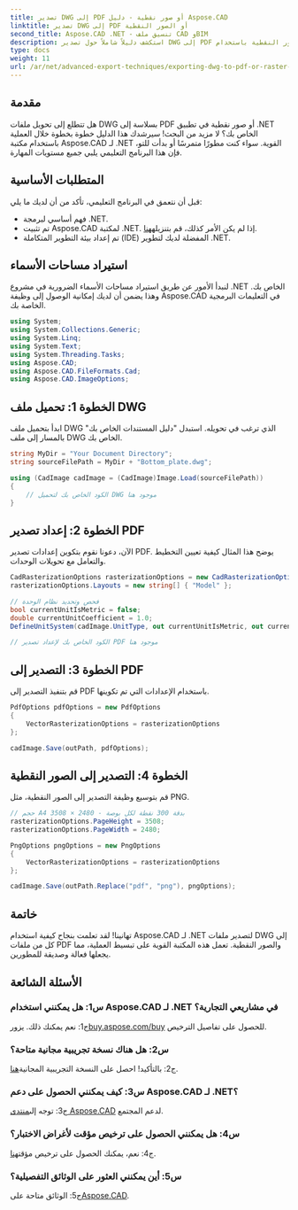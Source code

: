 ```yaml
---
title: تصدير DWG إلى PDF أو صور نقطية - دليل Aspose.CAD
linktitle: تصدير DWG إلى PDF أو الصور النقطية
second_title: Aspose.CAD .NET - تنسيق ملف CAD وBIM
description: استكشف دليلاً شاملاً حول تصدير DWG إلى PDF أو الصور النقطية باستخدام Aspose.CAD لـ .NET. تعرف على الخطوات والمتطلبات الأساسية وتدرب على هذه المكتبة القوية.
type: docs
weight: 11
url: /ar/net/advanced-export-techniques/exporting-dwg-to-pdf-or-raster-images/
---
```

## مقدمة

هل تتطلع إلى تحويل ملفات DWG بسلاسة إلى PDF أو صور نقطية في تطبيق .NET الخاص بك؟ لا مزيد من البحث! سيرشدك هذا الدليل خطوة بخطوة خلال العملية باستخدام مكتبة Aspose.CAD لـ .NET القوية. سواء كنت مطورًا متمرسًا أو بدأت للتو، فإن هذا البرنامج التعليمي يلبي جميع مستويات المهارة.

## المتطلبات الأساسية

قبل أن نتعمق في البرنامج التعليمي، تأكد من أن لديك ما يلي:

- فهم أساسي لبرمجة .NET.
-  تم تثبيت Aspose.CAD لمكتبة .NET. إذا لم يكن الأمر كذلك، قم بتنزيله[هنا](https://releases.aspose.com/cad/net/).
- تم إعداد بيئة التطوير المتكاملة (IDE) المفضلة لديك لتطوير .NET.

## استيراد مساحات الأسماء

لنبدأ الأمور عن طريق استيراد مساحات الأسماء الضرورية في مشروع .NET الخاص بك. وهذا يضمن أن لديك إمكانية الوصول إلى وظيفة Aspose.CAD في التعليمات البرمجية الخاصة بك.

```csharp
using System;
using System.Collections.Generic;
using System.Linq;
using System.Text;
using System.Threading.Tasks;
using Aspose.CAD;
using Aspose.CAD.FileFormats.Cad;
using Aspose.CAD.ImageOptions;
```

## الخطوة 1: تحميل ملف DWG

ابدأ بتحميل ملف DWG الذي ترغب في تحويله. استبدل "دليل المستندات الخاص بك" بالمسار إلى ملف DWG الخاص بك.

```csharp
string MyDir = "Your Document Directory";
string sourceFilePath = MyDir + "Bottom_plate.dwg";

using (CadImage cadImage = (CadImage)Image.Load(sourceFilePath))
{
    // الكود الخاص بك لتحميل DWG موجود هنا
}
```

## الخطوة 2: إعداد تصدير PDF

الآن، دعونا نقوم بتكوين إعدادات تصدير PDF. يوضح هذا المثال كيفية تعيين التخطيط والتعامل مع تحويلات الوحدات.

```csharp
CadRasterizationOptions rasterizationOptions = new CadRasterizationOptions();
rasterizationOptions.Layouts = new string[] { "Model" };

// فحص وتحديد نظام الوحدة
bool currentUnitIsMetric = false;
double currentUnitCoefficient = 1.0;
DefineUnitSystem(cadImage.UnitType, out currentUnitIsMetric, out currentUnitCoefficient);

// الكود الخاص بك لإعداد تصدير PDF موجود هنا
```

## الخطوة 3: التصدير إلى PDF

قم بتنفيذ التصدير إلى PDF باستخدام الإعدادات التي تم تكوينها.

```csharp
PdfOptions pdfOptions = new PdfOptions
{
    VectorRasterizationOptions = rasterizationOptions
};

cadImage.Save(outPath, pdfOptions);
```

## الخطوة 4: التصدير إلى الصور النقطية

قم بتوسيع وظيفة التصدير إلى الصور النقطية، مثل PNG.

```csharp
// حجم A4 بدقة 300 نقطة لكل بوصة - 2480 × 3508
rasterizationOptions.PageHeight = 3508;
rasterizationOptions.PageWidth = 2480;

PngOptions pngOptions = new PngOptions
{
    VectorRasterizationOptions = rasterizationOptions
};

cadImage.Save(outPath.Replace("pdf", "png"), pngOptions);
```

## خاتمة

تهانينا! لقد تعلمت بنجاح كيفية استخدام Aspose.CAD لـ .NET لتصدير ملفات DWG إلى كل من ملفات PDF والصور النقطية. تعمل هذه المكتبة القوية على تبسيط العملية، مما يجعلها فعالة وصديقة للمطورين.

## الأسئلة الشائعة

### س1: هل يمكنني استخدام Aspose.CAD لـ .NET في مشاريعي التجارية؟

 ج1: نعم يمكنك ذلك. يزور[buy.aspose.com/buy](https://purchase.aspose.com/buy) للحصول على تفاصيل الترخيص.

### س2: هل هناك نسخة تجريبية مجانية متاحة؟

 ج2: بالتأكيد! احصل على النسخة التجريبية المجانية[هنا](https://releases.aspose.com/).

### س3: كيف يمكنني الحصول على دعم Aspose.CAD لـ .NET؟

 ج3: توجه إلى[منتدى Aspose.CAD](https://forum.aspose.com/c/cad/19) لدعم المجتمع.

### س4: هل يمكنني الحصول على ترخيص مؤقت لأغراض الاختبار؟

 ج4: نعم، يمكنك الحصول على ترخيص مؤقت[هنا](https://purchase.aspose.com/temporary-license/).

### س5: أين يمكنني العثور على الوثائق التفصيلية؟

 ج5: الوثائق متاحة على[Aspose.CAD](https://reference.aspose.com/cad/net/).